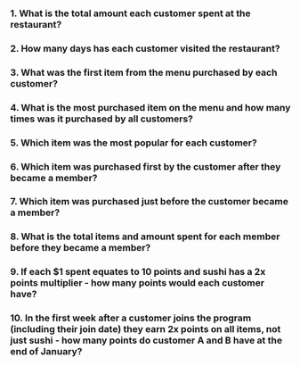 ### 1. What is the total amount each customer spent at the restaurant?


### 2. How many days has each customer visited the restaurant?


### 3. What was the first item from the menu purchased by each customer?


### 4. What is the most purchased item on the menu and how many times was it purchased by all customers?


### 5. Which item was the most popular for each customer?


### 6. Which item was purchased first by the customer after they became a member?


### 7. Which item was purchased just before the customer became a member?


### 8. What is the total items and amount spent for each member before they became a member?


### 9. If each $1 spent equates to 10 points and sushi has a 2x points multiplier - how many points would each customer have?


### 10. In the first week after a customer joins the program (including their join date) they earn 2x points on all items, not just sushi - how many points do customer A and B have at the end of January?